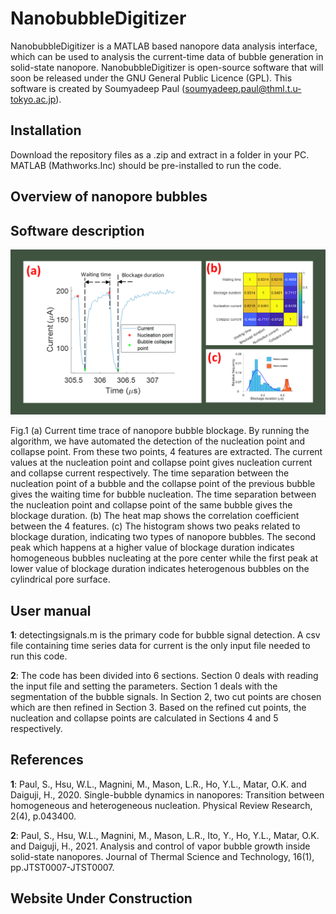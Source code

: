 # NanobubbleDigitizer

NanobubbleDigitizer is a MATLAB based nanopore data analysis interface, which can be used to analysis the current-time data of bubble generation in solid-state nanopore.	NanobubbleDigitizer is open-source software that will soon be released under the GNU General Public Licence (GPL). This software is created by Soumyadeep Paul (soumyadeep.paul@thml.t.u-tokyo.ac.jp).

## Installation 

Download the repository files as a .zip and extract in a folder in your PC. MATLAB (Mathworks.Inc) should be pre-installed to run the code.

## Overview of nanopore bubbles


## Software description

![Slide2](Slide2.PNG)

Fig.1 (a) Current time trace of nanopore bubble blockage. By running the algorithm, we have automated the detection of the nucleation point and collapse point. From these two points, 4 features are extracted. The current values at the nucleation point and collapse point gives nucleation current and collapse current respectively. The time separation between the nucleation point of a bubble and the collapse point of the previous bubble gives the waiting time for bubble nucleation. The time separation between the nucleation point and collapse point of the same bubble gives the blockage duration. (b) The heat map shows the correlation coefficient between the 4 features. (c) The histogram shows two peaks related to blockage duration, indicating two types of nanopore bubbles. The second peak which happens at a higher value of blockage duration indicates homogeneous bubbles nucleating at the pore center while the first peak at lower value of blockage duration indicates heterogenous bubbles on the cylindrical pore surface.


## User manual

**1**: detectingsignals.m is the primary code for bubble signal detection. A csv file containing time series data for current is the only input file needed to run this code.

**2**: The code has been divided into 6 sections. Section 0 deals with reading the input file and setting the parameters. Section 1 deals with the segmentation of the bubble signals. In Section 2, two cut points are chosen which are then refined in Section 3. Based on the refined cut points, the nucleation and collapse points are calculated in Sections 4 and 5 respectively. 

## References

**1**: Paul, S., Hsu, W.L., Magnini, M., Mason, L.R., Ho, Y.L., Matar, O.K. and Daiguji, H., 2020. Single-bubble dynamics in nanopores: Transition between homogeneous and heterogeneous nucleation. Physical Review Research, 2(4), p.043400.

**2**: Paul, S., Hsu, W.L., Magnini, M., Mason, L.R., Ito, Y., Ho, Y.L., Matar, O.K. and Daiguji, H., 2021. Analysis and control of vapor bubble growth inside solid-state nanopores. Journal of Thermal Science and Technology, 16(1), pp.JTST0007-JTST0007.

## Website Under Construction
